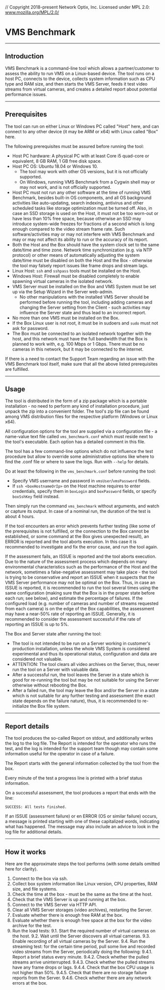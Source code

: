 // Copyright 2018-present Network Optix, Inc. Licensed under MPL 2.0: www.mozilla.org/MPL/2.0/

# VMS Benchmark

---------------------------------------------------------------------------------------------------
## Introduction

VMS Benchmark is a command-line tool which allows a partner/customer to assess the ability to run
VMS on a Linux-based device. The tool runs on a host PC, connects to the device, collects system
information such as CPU type and RAM size, and then starts the VMS Server, feeds it test video
streams from virtual cameras, and creates a detailed report about potential performance issues.

---------------------------------------------------------------------------------------------------
## Prerequisites

The tool can run on either Linux or Windows PC called "Host" here, and can connect to any other
device (it may be ARM or x64) with Linux called "Box" here.

The following prerequisites must be assured before running the tool:

* Host PC hardware: A physical PC with at least Core i5 quad-core or equivalent, 8 GB RAM, 1 GB
    free disk space.
* Host PC OS: Ubuntu 18.04 or Windows 10.
    * The tool may work with other OS versions, but it is not officially supported.
    * On Windows, running VMS Benchmark from a Cygwin shell may or may not work, and is not
        officially supported.
* Host PC must not run any other software at the time of running VMS Benchmark, besides built-in
    OS components, and all OS background activities like auto-updating, search indexing, antivirus
    and other scheduled tasks like storage optimization must be turned off. Also, in case an SSD
    storage is used on the Host, it must not be too worn-out or have less than 10% free space,
    because otherwise an SSD may introduce system-wide freezes for fractions of a second which is
    long enough compared to the video stream frame rate.
    Such software/activities may or may not interfere with VMS Benchmark and may or may not
    affect its ability to run or the accuracy of its report.
* Both the Host and the Box should have the system clock set to the same date/time and time zone.
    Network time synchronization (e.g. via NTP protocol) or other means of automatically adjusting
    the system date/time must be disabled on both the Host and the Box - otherwise the tool may
    falsely report issues like frame drops and stream lags.
* Linux Host: `ssh` and `sshpass` tools must be installed on the Host.
* Windows Host: Firewall must be disabled completely to enable spawning virtual cameras in the
    isolated network.
* VMS Server must be installed on the Box and VMS System must be set up via the Setup Wizard
    in the Server web-admin.
    * No other manipulations with the installed VMS Server should be performed before running the
        tool, including adding cameras and changing the Server setting from the Client - such
        activities may influence the Server state and thus lead to an incorrect report.
* No more than one VMS must be installed on the Box.
* If the Box Linux user is not root, it must be in sudoers and `sudo` must not ask for password.
* The Box must be connected to an isolated network together with the host, and this network
    must have the full bandwidth that the Box is planned to work with, e.g. 100 Mbps or 1 Gbps.
    There must be no cameras in this network, but it may be connected to the internet.

If there is a need to contact the Support Team regarding an issue with the VMS Benchmark tool
itself, make sure that all the above listed prerequisites are fulfilled.

---------------------------------------------------------------------------------------------------
## Usage

The tool is distributed in the form of a zip package which is a portable installation - no need to
perform any kind of installation procedure, just unpack the zip into a convenient folder. The
tool's zip file can be found among VMS distribution files for the respective platform (Windows or
Linux x64).

All configuration options for the tool are supplied via a configuration file - a name-value text
file called `vms_benchmark.conf` which must reside next to the tool's executable. Each option has
a detailed comment in this file.

The tool has a few command-line options which do not influence the test procedure but allow to
override some administrative options like where to find the .conf file or where to save the logs.
Run with `--help` for details.

Do at least the following in the `vms_benchmark.conf` before running the tool:
- Specify VMS username and password in `vmsUser`/`vmsPassword` fields.
- If `ssh <boxHostnameOrIp>` on the Host machine requires to enter credentials, specify them in 
    `boxLogin` and `boxPassword` fields, or specify `boxSshKey` field instead.

Then simply run the command `vms_benchmark` without arguments, and watch or capture its output.
In case of a nominal run, the duration of the test is about 4 hours.

If the tool encounters an error which prevents further testing (like some of the prerequisites is
not fulfilled, or the connection to the Box cannot be established, or some command at the Box gives 
unexpected result), an ERROR is reported and the tool aborts execution. In this case it is
recommended to investigate and fix the error cause, and run the tool again.

If the assessment fails, an ISSUE is reported and the tool aborts execution. Due to the nature of
the assessment process which depends on many environmental characteristics such as the performance
of the Host and the network, sometimes a false-negative assessment may take place - the tool is
trying to be conservative and report an ISSUE when it suspects that the VMS Server performance may
not be optimal on the Box. Thus, in case an ISSUE is reported, it is recommended to run the tool
several times using the same configuration (making sure that the Box is in the proper state before
each run; see below), and estimate the percentage of failures. If the configured load (e.g. number
of cameras and number of streams requested from each camera) is on the edge of the Box
capabilities, the assessment may have a near-50% rate of reporting an ISSUE. Generally, it is
recommended to consider the assessment successful if the rate of reporting an ISSUE is up to 5%.

The Box and Server state after running the tool:

* The tool is not intended to be run on a Server working in customer's production installation,
    unless the whole VMS System is considered experimental and thus its operational status,
    configuration and data are considered not valuable.
* ATTENTION: The tool clears all video archives on the Server, thus, never run the tool on a Server
    with valuable data.
* After a successful run, the tool leaves the Server in a state which is good for re-running the
    tool but may be not suitable for using the Server otherwise without rebooting the Box.
* After a failed run, the tool may leave the Box and/or the Server in a state which is not suitable
    for any further testing and assessment (the exact state depends on the failure nature), thus,
    it is recommended to re-initialize the Box file system.

---------------------------------------------------------------------------------------------------
## Report details

The tool produces the so-called Report on stdout, and additionally writes the log to the log file.
The Report is intended for the operator who runs the test, and the log is intended for the support
team though may contain some information useful for the operator in case of a failure.

The Report starts with the general information collected by the tool from the box.

Every minute of the test a progress line is printed with a brief status information.

On a successful assessment, the tool produces a report that ends with the line:
```
SUCCESS: All tests finished.
```

If an ISSUE (assessment failure) or en ERROR (OS or similar failure) occurs, a message is printed
starting with one of these capitalized words, indicating what has happened. The message may also
include an advice to look in the log file for additional details.

---------------------------------------------------------------------------------------------------
## How it works

Here are the approximate steps the tool performs (with some details omitted here for clarity).

1. Connect to the box via ssh.
2. Collect box system information like Linux version, CPU properties, RAM size, and file systems.
3. Check the time at the box - must be the same as the time at the host.
4. Check that the VMS Server is up and running at the box.
5. Connect to the VMS Server via HTTP API.
6. Clear all VMS Server storages (video archives), restarting the Server.
7. Evaluate whether there is enough free RAM at the box.
8. Evaluate whether there is enough free space at the box for the video archive for the test.
9. Run the load tests:
9.1. Start the required number of virtual cameras on the host.
9.2. Wait until the Server discovers all virtual cameras.
9.3. Enable recording of all virtual cameras by the Server.
9.4. Run the streaming test: for the certain time period, pull some live and recorded video streams
    from the Server, periodically doing the following:
9.4.1. Report a brief status every minute.
9.4.2. Check whether the pulled streams arrive uninterrupted.
9.4.3. Check whether the pulled streams have any frame drops or lags.
9.4.4. Check that the box CPU usage is not higher than 50%.
9.4.5. Check that there are no storage failure reports from the Server.
9.4.6. Check whether there are any network errors at the box.
